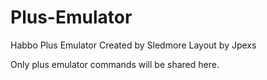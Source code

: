 # Plus-Emulator
Habbo Plus Emulator Created by Sledmore Layout by Jpexs

Only plus emulator commands will be shared here.
